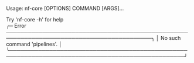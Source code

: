                                                                                                     
 Usage: nf-core [OPTIONS] COMMAND [ARGS]...                                                         
                                                                                                    
 Try 'nf-core -h' for help                                                                          
╭─ Error ──────────────────────────────────────────────────────────────────────────────────────────╮
│ No such command 'pipelines'.                                                                     │
╰──────────────────────────────────────────────────────────────────────────────────────────────────╯
                                                                                                    
